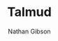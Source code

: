 ---
layout: post
title: "10. Talmud"
author: "Nathan Gibson"
tags: [10]
image: 
level: overview
zotero-tag: 10-Talmud
pad-slug: 10
zotero-readings: [fonrobertIntroductionTalmudRabbinic2007, naiweldRabbinizationTractatesPropagation2021]
objective: "List some ways talmudic sources engage with non-rabbinic communities."
---